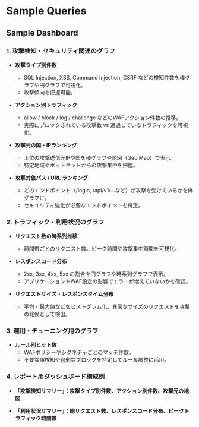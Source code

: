 # Sample Queries
## Sample Dashboard
### 1. 攻撃検知・セキュリティ関連のグラフ

- **攻撃タイプ別件数**  
    - SQL Injection, XSS, Command Injection, CSRF などの検知件数を棒グラフや円グラフで可視化。
    - 攻撃傾向を把握可能。

- **アクション別トラフィック**  
    - allow / block / log / challenge などのWAFアクション件数の推移。
    - 実際にブロックされている攻撃数 vs 通過しているトラフィックを可視化。

- **攻撃元の国・IPランキング**
    - 上位の攻撃送信元IPや国を棒グラフや地図（Geo Map）で表示。
    - 特定地域やボットネットからの攻撃集中を把握。

- **攻撃対象パス / URL ランキング**
    - どのエンドポイント（/login, /api/v1/...など）が攻撃を受けているかを棒グラフに。
    - セキュリティ強化が必要なエンドポイントを特定。


### 2. トラフィック・利用状況のグラフ

- **リクエスト数の時系列推移**
    - 時間帯ごとのリクエスト数。ピーク時間や攻撃集中時間を可視化。

- **レスポンスコード分布**
    - 2xx, 3xx, 4xx, 5xx の割合を円グラフや時系列グラフで表示。
    - アプリケーションやWAF設定の影響でエラーが増えていないかを確認。

- **リクエストサイズ・レスポンスタイム分布**
    - 平均・最大値などをヒストグラム化。異常なサイズのリクエストを攻撃の兆候として検出。


### 3. 運用・チューニング用のグラフ

- **ルール別ヒット数**
    - WAFポリシーやシグネチャごとのマッチ件数。
    - 不要な誤検知や過剰なブロックを特定してルール調整に活用。


### 4. レポート用ダッシュボード構成例

- **「攻撃検知サマリー」：攻撃タイプ別件数、アクション別件数、攻撃元の地図**

- **「利用状況サマリー」：総リクエスト数、レスポンスコード分布、ピークトラフィック時間帯**
